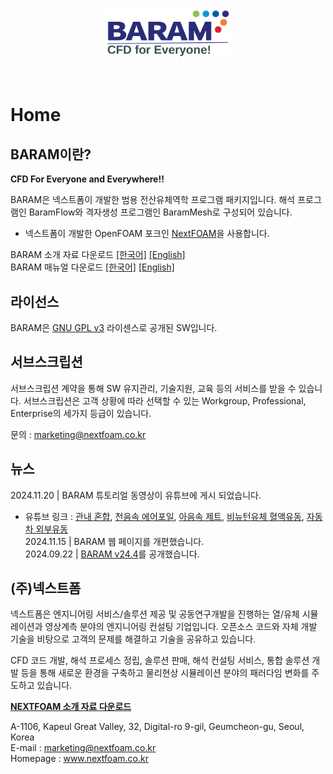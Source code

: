 <img src="https://github.com/nextfoam/baram-pages/raw/main/screenshots/baram-1.png" width="40%" style="display: block; margin: auto"><br><br>

# Home

## BARAM이란?

**CFD For Everyone and Everywhere!!**

BARAM은 넥스트폼이 개발한 범용 전산유체역학 프로그램 패키지입니다. 해석 프로그램인 BaramFlow와 격자생성 프로그램인 BaramMesh로 구성되어 있습니다.

+ 넥스트폼이 개발한 OpenFOAM 포크인 [NextFOAM](https://github.com/nextfoam/nextfoam-cfd)을 사용합니다.

BARAM 소개 자료 다운로드 [[한국어]](https://drive.google.com/file/d/1_cM_-SAKKk7F7wuJLorDl35EcAQYdAeC/view?usp=sharing) [[English]](https://drive.google.com/file/d/13a4n660HrMC53yf_Zskcl0x060vcHiEj/view?usp=sharing)</br>
BARAM 매뉴얼 다운로드 [[한국어]](https://drive.google.com/file/d/1YJKbcmS7A2T9hF2jIbDAYPk0KXUMSdXH/view?usp=sharing) [[English]](https://drive.google.com/file/d/1TRgjzQMoEwP1jkjObAp2aqrY394HPbh3/view?usp=sharing)

## 라이선스

BARAM은 [GNU GPL v3](https://www.gnu.org/licenses/quick-guide-gplv3.html) 라이센스로 공개된 SW입니다.

## 서브스크립션

서브스크립션 계약을 통해 SW 유지관리, 기술지원, 교육 등의 서비스를 받을 수 있습니다.
서브스크립션은 고객 상황에 따라 선택할 수 있는 Workgroup, Professional, Enterprise의 세가지 등급이 있습니다.

문의 : marketing@nextfoam.co.kr

## 뉴스

2024.11.20 | BARAM 튜토리얼 동영상이 유튜브에 게시 되었습니다.</br>
- 유튜브 링크 : [관내 혼합](https://www.youtube.com/watch?v=BfwMhO9Ok-I), [천음속 에어포일](https://www.youtube.com/watch?v=5pHge9onBjE), [아음속 제트](https://www.youtube.com/watch?v=LBi8QnyqTGY), [비뉴턴유체 혈액유동](https://www.youtube.com/watch?v=c2FrIr3HvHQ), [자동차 외부유동](https://www.youtube.com/watch?v=TWxyQZCz8cE)</br>
2024.11.15 | BARAM 웹 페이지를 개편했습니다.</br>
2024.09.22 | [BARAM v24.4](https://blog.nextfoam.co.kr/2024/10/29/baram-release-v24-4/)를 공개했습니다.

## (주)넥스트폼

넥스트폼은 엔지니어링 서비스/솔루션 제공 및 공동연구개발을 진행하는 열/유체 시뮬레이션과 영상계측 분야의 엔지니어링 컨설팅 기업입니다. 오픈소스 코드와 자체 개발 기술을 비탕으로 고객의 문제를 해결하고 기술을 공유하고 있습니다.

CFD 코드 개발, 해석 프로세스 정립, 솔루션 판매, 해석 컨설팅 서비스, 통합 솔루션 개발 등을 통해 새로운 환경을 구축하고 물리현상 시뮬레이션 분야의 패러다임 변화를 주도하고 있습니다.

[**NEXTFOAM 소개 자료 다운로드**](https://drive.google.com/file/d/1pSw6WEwO_yACjHNYVsBsAt5yVEr7JxvF/view?usp=sharing)

A-1106, Kapeul Great Valley, 32, Digital-ro 9-gil, Geumcheon-gu, Seoul, Korea</br>
E-mail : marketing@nextfoam.co.kr</br>
Homepage : www.nextfoam.co.kr
